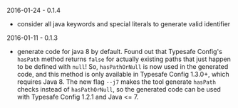 2016-01-24 - 0.1.4

- consider all java keywords and special literals to generate valid identifier

2016-01-11 - 0.1.3
 
- generate code for java 8 by default.
  Found out that Typesafe Config's `hasPath` method returns `false` for actually existing paths that just
  happen to be defined with `null`!  So, `hasPathOrNull` is now used in the generated code, and this method 
  is only available in Typesafe Config 1.3.0+, which requires Java 8.
  The new flag `--j7` makes the tool generate `hasPath` checks instead of `hasPathOrNull`, 
  so the generated code can be used with Typesafe Config 1.2.1 and Java <= 7.
 
